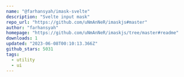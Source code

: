 ```yaml
---
name: "@farhansyah/imask-svelte"
description: "Svelte input mask"
repo_url: "https://github.com/uNmAnNeR/imaskjs#master"
author: "farhansyah"
homepage: "https://github.com/uNmAnNeR/imaskjs/tree/master#readme"
downloads: 1
updated: "2023-06-08T00:10:13.366Z"
github_stars: 5031
tags: 
  - utility
  - ui
---
```

